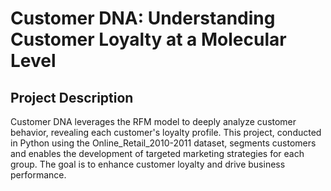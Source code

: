 
# Customer DNA: Understanding Customer Loyalty at a Molecular Level

## Project Description
Customer DNA leverages the RFM model to deeply analyze customer behavior, revealing each customer's loyalty profile. This project, conducted in Python using the Online_Retail_2010-2011 dataset, segments customers and enables the development of targeted marketing strategies for each group. The goal is to enhance customer loyalty and drive business performance.
